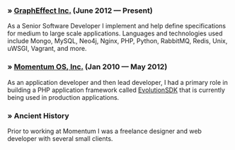 ### &raquo; <a href="http://grapheffect.com">GraphEffect Inc.</a> (June 2012 &mdash; Present)
As a Senior Software Developer I implement and help define specifications for medium to large scale applications. Languages and technologies used include Mongo, MySQL, Neo4j, Nginx, PHP, Python, RabbitMQ, Redis, Unix, uWSGI, Vagrant, and more.

### &raquo; <a href="http://momentumapp.co">Momentum OS, Inc.</a> (Jan 2010 &mdash; May 2012)
As an application developer and then lead developer, I had a primary role in building a PHP application framework called <a href="https://github.com/EvolutionSDK/EvolutionSDK">EvolutionSDK</a> that is currently being used in production applications.

### &raquo; Ancient History
Prior to working at Momentum I was a freelance designer and web developer with several small clients.